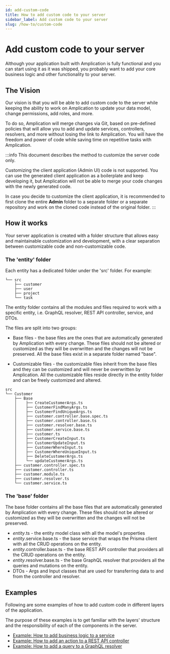```yaml
---
id: add-custom-code
title: How to add custom code to your server
sidebar_label: Add custom code to your server
slug: /how-to/custom-code
---
```


# Add custom code to your server

Although your application built with Amplication is fully functional and you can start using it as it was shipped, you probably want to add your core business logic and other functionality to your server.

## The Vision

Our vision is that you will be able to add custom code to the server while keeping the ability to work on Amplication to update your data model, change permissions, add roles, and more.

To do so, Amplication will merge changes via Git, based on pre-defined policies that will allow you to add and update services, controllers, resolvers, and more without losing the link to Amplication. You will have the freedom and power of code while saving time on repetitive tasks with Amplication.

:::info
This document describes the method to customize the server code only.

Customizing the client application (Admin UI) code is not supported. You can use the generated client application as a boilerplate and keep developing it, but Amplication will not be able to merge your code changes with the newly generated code.

In case you decide to customize the client application, it is recommended to first clone the entire **Admin** folder to a separate folder or a separate repository and work on the cloned code instead of the original folder.
:::

## How it works

Your server application is created with a folder structure that allows easy and maintainable customization and development, with a clear separation between customizable code and non-customizable code.

### The 'entity' folder

Each entity has a dedicated folder under the 'src' folder.
For example:

```
└── src
	├── customer
	├── user
	├── project
	└── task
```

The entity folder contains all the modules and files required to work with a specific entity, i.e. GraphQL resolver, REST API controller, service, and DTOs.

The files are split into two groups:

- Base files - the base files are the ones that are automatically generated by Amplication with every change. These files should not be altered or customized as they will be overwritten and the changes will not be preserved. All the base files exist in a separate folder named "base".

- Customizable files - the customizable files inherit from the base files and they can be customized and will never be overwritten by Amplication. All the customizable files reside directly in the entity folder and can be freely customized and altered.

```
src
└── Customer
    ├── Base
    │    ├── CreateCustomerArgs.ts
    │    ├── CustomerFindManyArgs.ts
    │    ├── CustomerFindUniqueArgs.ts
    │    ├── customer.controller.base.spec.ts
    │    ├── customer.controller.base.ts
    │    ├── customer.resolver.base.ts
    │    ├── customer.service.base.ts
    │    ├── customer.ts
    │    ├── CustomerCreateInput.ts
    │    ├── CustomerUpdateInput.ts
    │    ├── CustomerWhereInput.ts
    │    ├── CustomerWhereUniqueInput.ts
    │    ├── DeleteCustomerArgs.ts
    │    └── updateCustomerArgs.ts
    ├── customer.controller.spec.ts
    ├── customer.controller.ts
    ├── customer.module.ts
    ├── customer.resolver.ts
    └── customer.service.ts

```

### The 'base' folder

The base folder contains all the base files that are automatically generated by Amplication with every change. These files should not be altered or customized as they will be overwritten and the changes will not be preserved.

- _entity_.ts - the entity model class with all the model's properties
- _entity_.service.base.ts - the base service that wraps the Prisma client with all the CRUD operations on the entity.
- _entity_.controller.base.ts - the base REST API controller that providers all the CRUD operations on the entity.
- _entity_.resolver.base.ts - the base GraphQL resolver that providers all the queries and mutations on the entity.
- DTOs - Args and Input classes that are used for transferring data to and from the controller and resolver.

## Examples

Following are some examples of how to add custom code in different layers of the application.

The purpose of these examples is to get familiar with the layers' structure and the responsibility of each of the components in the server.

- [Example: How to add business logic to a service](/docs/custom-code/business-logic)
- [Example: How to add an action to a REST API controller](/docs/custom-code/controller-action)
- [Example: How to add a query to a GraphQL resolver](/docs/custom-code/graphql-query)
